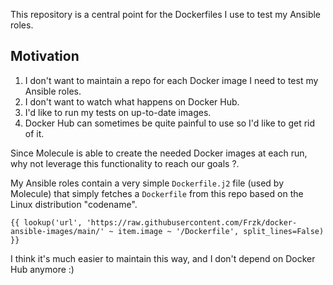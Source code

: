 This repository is a central point for the Dockerfiles I use to test my Ansible roles.

## Motivation

1. I don't want to maintain a repo for each Docker image I need to test my Ansible roles.
2. I don't want to watch what happens on Docker Hub.
3. I'd like to run my tests on up-to-date images.
4. Docker Hub can sometimes be quite painful to use so I'd like to get rid of it.

Since Molecule is able to create the needed Docker images at each run, why not leverage this functionality to reach our goals ?.

My Ansible roles contain a very simple `Dockerfile.j2` file (used by Molecule) that simply fetches a `Dockerfile` from this repo based on the Linux distribution "codename".

```jinja2
{{ lookup('url', 'https://raw.githubusercontent.com/Frzk/docker-ansible-images/main/' ~ item.image ~ '/Dockerfile', split_lines=False) }}
```

I think it's much easier to maintain this way, and I don't depend on Docker Hub anymore :)

